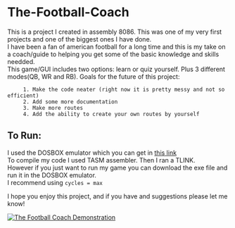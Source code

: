 # The-Football-Coach
This is a project I created in assembly 8086. This was one of my very first projects and one of the biggest ones I have done.\
I have been a fan of american football for a long time and this is my take on a coach/guide to helping you get some of the basic knowledge and skills needded.\
This game/GUI includes two options: learn or quiz yourself. Plus 3 different modes(QB, WR and RB).
Goals for the future of this project:

         1. Make the code neater (right now it is pretty messy and not so efficient)
         2. Add some more documentation
         3. Make more routes 
         4. Add the ability to create your own routes by yourself
## To Run: ##
I used the DOSBOX emulator which you can get in [this link](https://sourceforge.net/projects/dosbox/files/dosbox/0.74/DOSBox0.74-win32-installer.exe/download?use_mirror=netix&r=&use_mirror=netix "Named link title")\
To compile my code I used TASM assembler. Then I ran a TLINK.\
However if you just want to run my game you can download the exe file and run it in the DOSBOX emulator.\
I recommend using `cycles = max`

I hope you enjoy this project, and if you have and suggestions please let me know!

[![The Football Coach Demonstration](https://i.ibb.co/N68HN58/https-i-ytimg-com-vi-9ex-U7g-Km-Bs8-hqdefault.jpg)](https://youtu.be/9exU7gKmBs8 "The Football Coach Demonstration")


